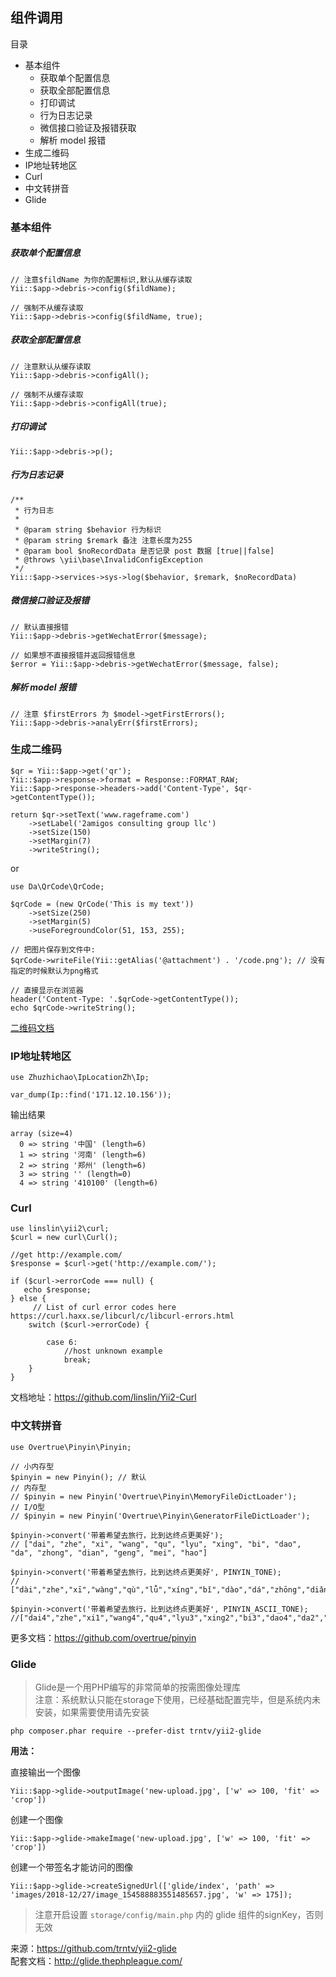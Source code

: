 ## 组件调用

目录

- 基本组件
  - 获取单个配置信息
  - 获取全部配置信息
  - 打印调试
  - 行为日志记录
  - 微信接口验证及报错获取
  - 解析 model 报错
- 生成二维码
- IP地址转地区
- Curl
- 中文转拼音
- Glide

### 基本组件

##### 获取单个配置信息

```
// 注意$fildName 为你的配置标识,默认从缓存读取
Yii::$app->debris->config($fildName);

// 强制不从缓存读取
Yii::$app->debris->config($fildName, true);
```

##### 获取全部配置信息

```
// 注意默认从缓存读取
Yii::$app->debris->configAll();

// 强制不从缓存读取
Yii::$app->debris->configAll(true);
```

##### 打印调试

```
Yii::$app->debris->p();
```

##### 行为日志记录

```
/**
 * 行为日志
 *
 * @param string $behavior 行为标识
 * @param string $remark 备注 注意长度为255
 * @param bool $noRecordData 是否记录 post 数据 [true||false]
 * @throws \yii\base\InvalidConfigException
 */
Yii::$app->services->sys->log($behavior, $remark, $noRecordData)
```

##### 微信接口验证及报错

```
// 默认直接报错
Yii::$app->debris->getWechatError($message);

// 如果想不直接报错并返回报错信息
$error = Yii::$app->debris->getWechatError($message, false);
```

##### 解析 model 报错

```
// 注意 $firstErrors 为 $model->getFirstErrors();
Yii::$app->debris->analyErr($firstErrors);
```

### 生成二维码

```
$qr = Yii::$app->get('qr');
Yii::$app->response->format = Response::FORMAT_RAW;
Yii::$app->response->headers->add('Content-Type', $qr->getContentType());

return $qr->setText('www.rageframe.com')
    ->setLabel('2amigos consulting group llc')
    ->setSize(150)
    ->setMargin(7)
    ->writeString();
```
or

```
use Da\QrCode\QrCode;

$qrCode = (new QrCode('This is my text'))
    ->setSize(250)
    ->setMargin(5)
    ->useForegroundColor(51, 153, 255);

// 把图片保存到文件中:
$qrCode->writeFile(Yii::getAlias('@attachment') . '/code.png'); // 没有指定的时候默认为png格式

// 直接显示在浏览器 
header('Content-Type: '.$qrCode->getContentType());
echo $qrCode->writeString();
```

[二维码文档](http://qrcode-library.readthedocs.io/en/latest/)

### IP地址转地区

```
use Zhuzhichao\IpLocationZh\Ip;

var_dump(Ip::find('171.12.10.156'));
```

输出结果

```
array (size=4)
  0 => string '中国' (length=6)
  1 => string '河南' (length=6)
  2 => string '郑州' (length=6)
  3 => string '' (length=0)
  4 => string '410100' (length=6)
```

### Curl

```
use linslin\yii2\curl;
$curl = new curl\Curl();

//get http://example.com/
$response = $curl->get('http://example.com/');

if ($curl->errorCode === null) {
   echo $response;
} else {
     // List of curl error codes here https://curl.haxx.se/libcurl/c/libcurl-errors.html
    switch ($curl->errorCode) {
    
        case 6:
            //host unknown example
            break;
    }
} 
```

文档地址：https://github.com/linslin/Yii2-Curl

### 中文转拼音

```
use Overtrue\Pinyin\Pinyin;

// 小内存型
$pinyin = new Pinyin(); // 默认
// 内存型
// $pinyin = new Pinyin('Overtrue\Pinyin\MemoryFileDictLoader');
// I/O型
// $pinyin = new Pinyin('Overtrue\Pinyin\GeneratorFileDictLoader');

$pinyin->convert('带着希望去旅行，比到达终点更美好');
// ["dai", "zhe", "xi", "wang", "qu", "lyu", "xing", "bi", "dao", "da", "zhong", "dian", "geng", "mei", "hao"]

$pinyin->convert('带着希望去旅行，比到达终点更美好', PINYIN_TONE);
// ["dài","zhe","xī","wàng","qù","lǚ","xíng","bǐ","dào","dá","zhōng","diǎn","gèng","měi","hǎo"]

$pinyin->convert('带着希望去旅行，比到达终点更美好', PINYIN_ASCII_TONE);
//["dai4","zhe","xi1","wang4","qu4","lyu3","xing2","bi3","dao4","da2","zhong1","dian3","geng4","mei3","hao3"]
```

更多文档：https://github.com/overtrue/pinyin

### Glide

> Glide是一个用PHP编写的非常简单的按需图像处理库  
> 注意：系统默认只能在storage下使用，已经基础配置完毕，但是系统内未安装，如果需要使用请先安装

```
php composer.phar require --prefer-dist trntv/yii2-glide
```

**用法：**

直接输出一个图像

```
Yii::$app->glide->outputImage('new-upload.jpg', ['w' => 100, 'fit' => 'crop'])
```

创建一个图像

```
Yii::$app->glide->makeImage('new-upload.jpg', ['w' => 100, 'fit' => 'crop'])
```

创建一个带签名才能访问的图像

```
Yii::$app->glide->createSignedUrl(['glide/index', 'path' => 'images/2018-12/27/image_154588883551485657.jpg', 'w' => 175]);
```

> 注意开启设置 `storage/config/main.php` 内的 glide 组件的signKey，否则无效

来源：https://github.com/trntv/yii2-glide  
配套文档：http://glide.thephpleague.com/
